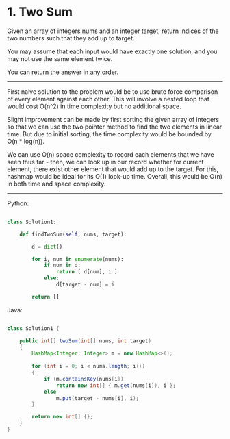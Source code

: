 # 1. Two Sum

Given an array of integers nums and an integer target, return indices of the
two numbers such that they add up to target.

You may assume that each input would have exactly one solution, and you may not
use the same element twice.

You can return the answer in any order.

---

First naive solution to the problem would be to use brute force comparison of
every element against each other. This will involve a nested loop that would
cost O(n^2) in time complexity but no additional space.

Slight improvement can be made by first sorting the given array of integers so
that we can use the two pointer method to find the two elements in linear time.
But due to initial sorting, the time complexity would be bounded by O(n * log(n)).

We can use O(n) space complexity to record each elements that we have seen thus
far - then, we can look up in our record whether for current element, there
exist other element that would add up to the target. For this, hashmap would be
ideal for its O(1) look-up time. Overall, this would be O(n) in both time and
space complexity.

---

Python:

```python

class Solution1:

    def findTwoSum(self, nums, target):

        d = dict()

        for i, num in enumerate(nums):
            if num in d:
                return [ d[num], i ]
            else:
                d[target - num] = i

        return []
```

Java:

```java

class Solution1 {

    public int[] twoSum(int[] nums, int target)
    {
        HashMap<Integer, Integer> m = new HashMap<>();
        
        for (int i = 0; i < nums.length; i++)
        {
            if (m.containsKey(nums[i])
                return new int[] { m.get(nums[i]), i };
            else
                m.put(target - nums[i], i);
        }

        return new int[] {};
    }
}
